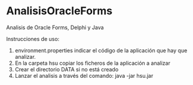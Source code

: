 # AnalisisOracleForms
Analisis de Oracle Forms, Delphi y Java

Instrucciones de uso:

1. environment.properties indicar el código de la aplicación que hay que analizar.
2. En la carpeta hsu copiar los ficheros de la aplicación a analizar
3. Crear el directorio DATA si no está creado
4. Lanzar el analisis a través del comando: java -jar hsu.jar

